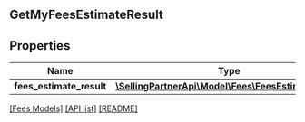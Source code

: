 ## GetMyFeesEstimateResult

## Properties

Name | Type | Description | Notes
------------ | ------------- | ------------- | -------------
**fees_estimate_result** | [**\SellingPartnerApi\Model\Fees\FeesEstimateResult**](FeesEstimateResult.md) |  | [optional]

[[Fees Models]](../) [[API list]](../../Api) [[README]](../../../README.md)
